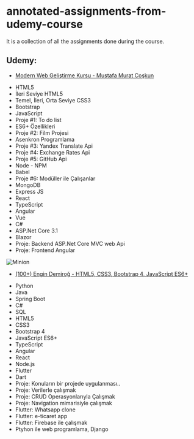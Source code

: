 # annotated-assignments-from-udemy-course
It is a collection of all the assignments done during the course. 

## Udemy:  
-  [Modern Web Geliştirme Kursu - Mustafa Murat Coşkun](https://www.udemy.com/share/102L2a3@886GODJOfJ7Ty5g2btpmeZP9yMi2FTQl5wQLvLhMyuQdW5CD6KyP641I3dcxRb2J4A==/)
  * HTML5
  * İleri Seviye HTML5
  * Temel, İleri, Orta Seviye CSS3
  * Bootstrap
  * JavaScript
  * Proje #1: To do list
  * ES6+ Özellikleri
  * Proje #2: Film Projesi
  * Asenkron Programlama
  * Proje #3: Yandex Translate Api
  * Proje #4: Exchange Rates Api
  * Proje #5: GitHub Api
  * Node - NPM
  * Babel
  * Proje #6: Modüller ile Çalışanlar
  * MongoDB
  * Express JS
  * React
  * TypeScript
  * Angular
  * Vue
  * C#
  * ASP.Net Core 3.1
  * Blazor
  * Proje: Backend ASP.Net Core MVC web Api
  * Proje: Frontend Angular

![Minion](https://pin.it/5aRsds66q)

-  [(100+) Engin Demiroğ -  HTML5, CSS3, Bootstrap 4, JavaScript ES6+ ](https://www.udemy.com/share/1027oK3@OMt6SSVGZ6wxdQjSs8JDLZ3isEMZUmvYCa5swjDm15bKyGLS5iLcVUxhpeYaRfRBaA==/)
  * Python
  * Java
  * Spring Boot
  * C#
  * SQL
  * HTML5
  * CSS3
  * Bootstrap 4
  * JavaScript ES6+
  * TypeScript
  * Angular
  * React
  * Node.js
  * Flutter
  * Dart
  * Proje: Konuların bir projede uygulanması..
  * Proje: Verilerle çalışmak
  * Proje: CRUD Operasyonlarıyla Çalışmak
  * Proje: Navigation mimarisiyle çalışmak
  * Flutter: Whatsapp clone
  * Flutter: e-ticaret app
  * Flutter: Firebase ile çalışmak
  * Ptyhon ile web programlama, Django















